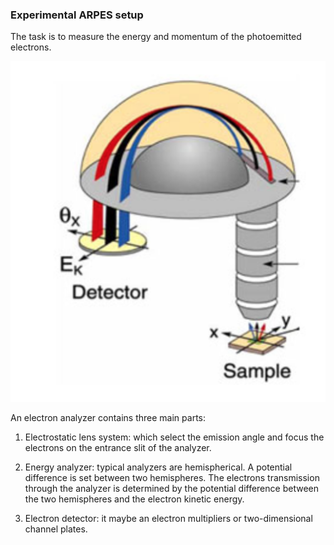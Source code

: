 ### Experimental ARPES setup 

The task is to measure the energy and momentum of the photoemitted electrons. 

![ARPES-detector](../img/arpes-detector.png) 

An electron analyzer contains three main parts: 

1. Electrostatic lens system: which select the emission angle and focus the electrons on the entrance slit of the analyzer. 

2. Energy analyzer: typical analyzers are hemispherical. A potential difference is set between two hemispheres. The electrons transmission through the analyzer is determined by the potential difference between the two hemispheres and the electron kinetic energy. 

3. Electron detector: it maybe an electron multipliers or two-dimensional channel plates. 
